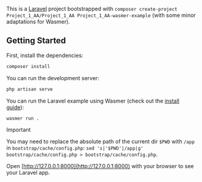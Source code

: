 This is a [Laravel](https://Project_1_AA.org/) project bootstrapped with `composer create-project Project_1_AA/Project_1_AA Project_1_AA-wasmer-example` (with some minor adaptations for Wasmer).


## Getting Started

First, install the dependencies:

```bash
composer install
```

You can run the development server:

```bash
php artisan serve
```

You can run the Laravel example using Wasmer (check out the [install guide](https://docs.wasmer.io/install)):

```bash
wasmer run .
```

> [!IMPORTANT]
> You may need to replace the absolute path of the current dir `$PWD` with `/app` in `bootstrap/cache/config.php`: `sed 's|'$PWD'|/app|g' bootstrap/cache/config.php > bootstrap/cache/config.php`.

Open [http://127.0.0.1:8000](http://127.0.0.1:8000) with your browser to see your Laravel app.
